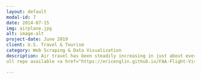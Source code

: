 ```yaml
---
layout: default
modal-id: 7
date: 2014-07-15
img: airplane.jpg
alt: image-alt
project-date: June 2019
client: U.S. Travel & Tourism
category: Web Scraping & Data Visualization
description: Air travel has been steadily increasing in just about every airport in the U.S. However, this increase is not uniform and likely reflects project investments by the FAA and other government agencies.
ull repo available <a href="https://ericenglin.github.io/FAA-Flight-Visual/">here</a>.

---
```

